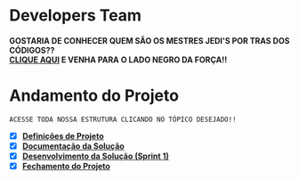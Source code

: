 # Developers Team

#### <strong>GOSTARIA DE CONHECER QUEM SÃO OS MESTRES JEDI'S POR TRAS DOS CÓDIGOS??<br>[CLIQUE AQUI]() E VENHA PARA O LADO NEGRO DA FORÇA!!</strong>

# Andamento do Projeto

`ACESSE TODA NOSSA ESTRUTURA CLICANDO NO TÓPICO DESEJADO!!`

- [x] <b>[Definições de Projeto](https://gitlab.com/BDAg/stormproject/seeker-enterprise/wikis/home#documenta%C3%A7%C3%A3o)
- [x] <b>[Documentação da Solução](https://gitlab.com/BDAg/stormproject/seeker-enterprise/wikis/home#documenta%C3%A7%C3%A3o)
- [x] <b>[Desenvolvimento da Solução (Sprint 1)](https://gitlab.com/BDAg/stormproject/seeker-enterprise/wikis/Entregas-Sprint-1)
- [x] <b>[Fechamento do Projeto](https://gitlab.com/BDAg/stormproject/seeker-enterprise/wikis/Entregas-Sprint-1)